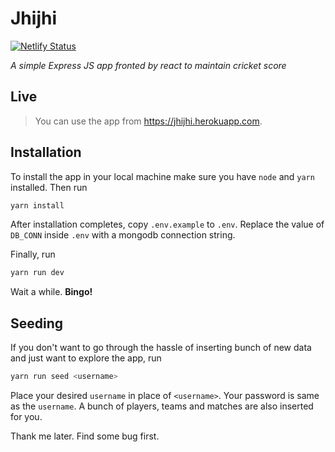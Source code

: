 # Jhijhi

[![Netlify Status](https://api.netlify.com/api/v1/badges/fa41d613-d50c-4f4b-97ac-f5749d6a3210/deploy-status)](https://app.netlify.com/sites/jhijhi/deploys)

*A simple Express JS app fronted by react to maintain cricket score*

## Live

> You can use the app from https://jhijhi.herokuapp.com.

## Installation
To install the app in your local machine
make sure you have `node` and `yarn` installed. Then run
```bash
yarn install
```

After installation completes, copy `.env.example` to `.env`. 
Replace the value of `DB_CONN` inside `.env` with a mongodb connection string.
 
Finally, run 
```bash
yarn run dev
```

Wait a while. **Bingo!** 

## Seeding
If you don't want to go through the hassle of inserting bunch of new data
and just want to explore the app, run
```bash
yarn run seed <username>
```
Place your desired `username` in place of `<username>`.
Your password is same as the `username`.
A bunch of players, teams and matches are also inserted for you.

Thank me later. Find some bug first.
